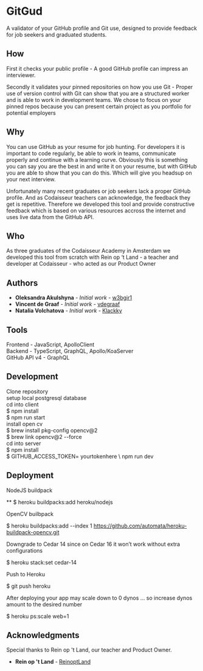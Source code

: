 # GitGud

A validator of your GitHub profile and Git use, designed to provide feedback for job seekers and graduated students.

## How

First it checks your public profile - A good GitHub profile can impress an interviewer.

Secondly it validates your pinned repositories on how you use Git - Proper use of version control with Git can show that you are a structured worker and is able to work in development teams. We chose to focus on your pinned repos because you can present certain project as you portfolio for potential employers

## Why

You can use GitHub as your resume for job hunting. For developers it is important to code regularly, be able to work in teams, communicate properly and continue with a learning curve. Obviously this is something you can say you are the best in and write it on your resume, but with GitHub you are able to show that you can do this. Which will give you headsup on your next interview.

Unfortunately many recent graduates or job seekers lack a proper GitHub profile. And as Codaisseur teachers can acknowledge, the feedback they get is repetitive. Therefore we developed this tool and provide constructive feedback which is based on various resources accross the internet and uses live data from the GitHub API.

## Who

As three graduates of the Codaisseur Academy in Amsterdam we developed this tool from scratch with Rein op ‘t Land - a teacher and developer at Codaisseur - who acted as our Product Owner

## Authors

* **Oleksandra Akulshyna** - *Initial work* - [w3bgir1](https://github.com/w3bgir1)
* **Vincent de Graaf** - *Initial work* - [vdegraaf](https://github.com/vdegraaf)
* **Natalia Volchatova** - *Initial work* - [Klackky](https://github.com/Klackky)

## Tools

Frontend - JavaScript, ApolloClient <br>
Backend - TypeScript, GraphQL, Apollo/KoaServer <br>
GitHub API v4 - GraphQL <br>

## Development

Clone repository <br>
setup local postgresql database<br>
cd into client  <br>
$ npm install <br>
$ npm run start<br>
install open cv <br>
$ brew install pkg-config opencv@2<br>
$ brew link opencv@2 --force<br>
cd into server <br>
$ npm install <br> 
$ GITHUB_ACCESS_TOKEN= yourtokenhere \ npm run dev<br>

## Deployment

NodeJS buildpack

** $ heroku buildpacks:add heroku/nodejs

OpenCV builbpack

$ heroku buildpacks:add --index 1 https://github.com/automata/heroku-buildpack-opencv.git

Downgrade to Cedar 14 since on Cedar 16 it won’t work without extra configurations

$ heroku stack:set cedar-14

Push to Heroku

$ git push heroku

After deploying your app may scale down to 0 dynos
... so increase dynos amount to the desired number

$ heroku ps:scale web=1

## Acknowledgments

Special thanks to Rein op 't Land, our teacher and Product Owner. 
* **Rein op 't Land** - [ReinoptLand](https://github.com/Reinoptland)
